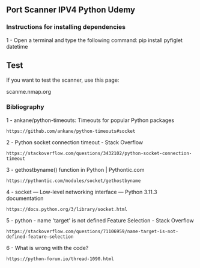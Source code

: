 ## Port Scanner IPV4 Python Udemy

 ### Instructions for installing dependencies
 
1 - Open a terminal and type the following command: pip install pyfiglet datetime

 ## Test
 
  If you want to test the scanner, use this page:
  
  scanme.nmap.org

 ### Bibliography
 
1 - ankane/python-timeouts: Timeouts for popular Python packages
    
    https://github.com/ankane/python-timeouts#socket

2 - Python socket connection timeout - Stack Overflow
    
    https://stackoverflow.com/questions/3432102/python-socket-connection-timeout

3 - gethostbyname() function in Python | Pythontic.com
    
    https://pythontic.com/modules/socket/gethostbyname

4 - socket — Low-level networking interface — Python 3.11.3 documentation
    
    https://docs.python.org/3/library/socket.html


5 - python - name 'target' is not defined Feature Selection - Stack Overflow
    
    https://stackoverflow.com/questions/71106959/name-target-is-not-defined-feature-selection

6 - What is wrong with the code?
    
    https://python-forum.io/thread-1090.html

